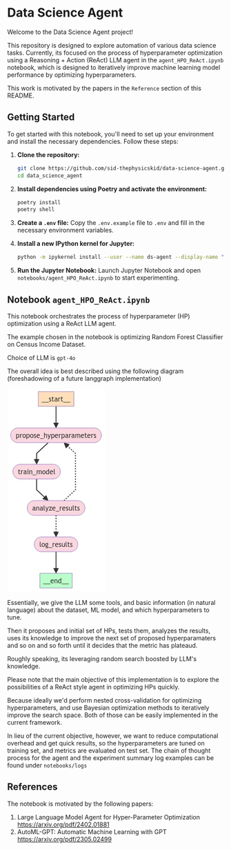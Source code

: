 # Data Science Agent

Welcome to the Data Science Agent project! 

This repository is designed to explore automation of various data science tasks. 
Currently, its focused on the process of hyperparameter optimization using a Reasoning + Action (ReAct) LLM agent in the `agent_HPO_ReAct.ipynb` notebook, which is designed to iteratively improve machine learning model performance by optimizing hyperparameters.

This work is motivated by the papers in the `Reference` section of this README.


## Getting Started

To get started with this notebook, you'll need to set up your environment and install the necessary dependencies. Follow these steps:

1. **Clone the repository:**
   ```bash
   git clone https://github.com/sid-thephysicskid/data-science-agent.git
   cd data_science_agent
   ```

2. **Install dependencies using Poetry and activate the environment:**
   ```bash
   poetry install
   poetry shell
   ```

3. **Create a `.env` file:**
   Copy the `.env.example` file to `.env` and fill in the necessary environment variables.

4. **Install a new IPython kernel for Jupyter:**
    ```bash
    python -m ipykernel install --user --name ds-agent --display-name "ds-agent"
    ```
5. **Run the Jupyter Notebook:**
   Launch Jupyter Notebook and open `notebooks/agent_HPO_ReAct.ipynb` to start experimenting.


## Notebook `agent_HPO_ReAct.ipynb`


This notebook orchestrates the process of hyperparameter (HP) optimization using a ReAct LLM agent.

The example chosen in the notebook is optimizing Random Forest Classifier on Census Income Dataset.

Choice of LLM is `gpt-4o`

The overall idea is best described using the following diagram (foreshadowing of a future langgraph implementation)

![ReAct agent workflow](notebooks/graph.png)

Essentially, we give the LLM some tools, and basic information (in natural language) about the dataset, ML model, and which hyperparameters to tune.

Then it proposes and initial set of HPs, tests them, analyzes the results, uses its knowledge to improve the next set of proposed hyperparamaters and so on and so forth until it decides that the metric has plateaud.

Roughly speaking, its leveraging random search boosted by LLM's knowledge.


Please note that the main objective of this implementation is to explore the possibilities of a ReAct style agent in optimizing HPs quickly.

Because ideally we'd perform nested cross-validation for optimizing hyperparameters, and use Bayesian optimization methods to iteratively improve the search space. 
Both of those can be easily implemented in the current framework. 

In lieu of the current objective, however, we want to reduce computational overhead and get quick results, so the hyperparameters are tuned on training set, and metrics are evaluated on test set.
The chain of thought process for the agent and the experiment summary log examples can be found under `notebooks/logs`

## References
The notebook is motivated by the following papers:
1) Large Language Model Agent for Hyper-Parameter Optimization https://arxiv.org/pdf/2402.01881
2) AutoML-GPT: Automatic Machine Learning with GPT https://arxiv.org/pdf/2305.02499
